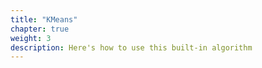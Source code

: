 ```yaml
---
title: "KMeans"
chapter: true
weight: 3
description: Here's how to use this built-in algorithm
---
```



